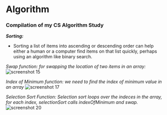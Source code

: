 # Algorithm
### Compilation of my CS Algorithm Study

***Sorting:***
- Sorting a list of items into ascending or descending order can help either a human or a computer find items on that list quickly, perhaps using an algorithm like binary search.

*Swap function: for swapping the location of two items in an array:*
![screenshot 15](https://user-images.githubusercontent.com/31137669/52077744-f2a3ab00-254e-11e9-9395-6a09d9204433.png)

*Index of Minimum function: we need to find the index of minimum value in an array*
![screenshot 17](https://user-images.githubusercontent.com/31137669/52077921-5b8b2300-254f-11e9-9dcc-988d43d0fab7.png)

*Selection Sort Function: Selection sort loops over the indeces in the array, for each index, selectionSort calls indexOfMinimum and swap.*
![screenshot 20](https://user-images.githubusercontent.com/31137669/52078428-68f4dd00-2550-11e9-8afc-940067c03652.png)
